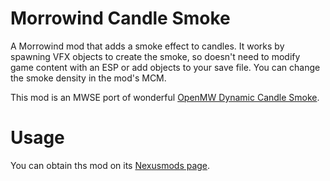 # Morrowind Candle Smoke

A Morrowind mod that adds a smoke effect to candles. It works by spawning VFX objects to create the smoke, so doesn't need to modify game content with an ESP or add objects to your save file. You can change the smoke density in the mod's MCM.

This mod is an MWSE port of wonderful [OpenMW Dynamic Candle Smoke](https://www.nexusmods.com/morrowind/mods/55572).

# Usage

You can obtain ths mod on its [Nexusmods page](https://www.nexusmods.com/morrowind/mods/55671).
